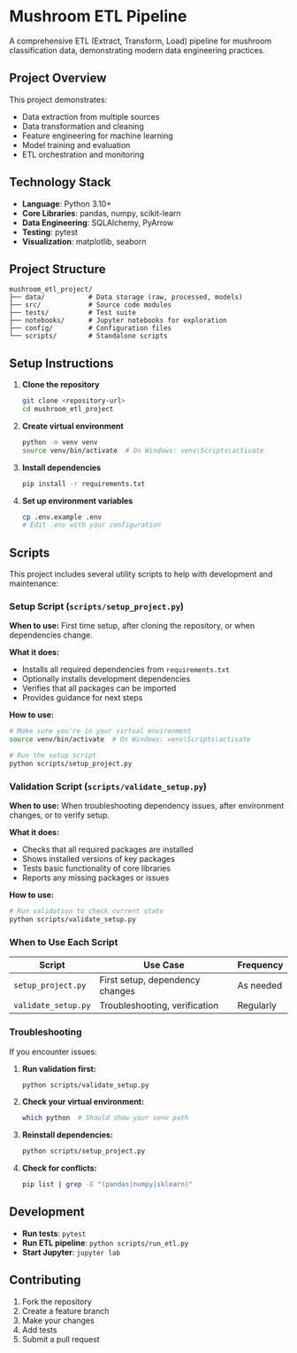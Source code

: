 # Mushroom ETL Pipeline

A comprehensive ETL (Extract, Transform, Load) pipeline for mushroom classification data, demonstrating modern data engineering practices.

## Project Overview

This project demonstrates:
- Data extraction from multiple sources
- Data transformation and cleaning
- Feature engineering for machine learning
- Model training and evaluation
- ETL orchestration and monitoring

## Technology Stack

- **Language**: Python 3.10+
- **Core Libraries**: pandas, numpy, scikit-learn
- **Data Engineering**: SQLAlchemy, PyArrow
- **Testing**: pytest
- **Visualization**: matplotlib, seaborn

## Project Structure

```
mushroom_etl_project/
├── data/           # Data storage (raw, processed, models)
├── src/            # Source code modules
├── tests/          # Test suite
├── notebooks/      # Jupyter notebooks for exploration
├── config/         # Configuration files
└── scripts/        # Standalone scripts
```

## Setup Instructions

1. **Clone the repository**
   ```bash
   git clone <repository-url>
   cd mushroom_etl_project
   ```

2. **Create virtual environment**
   ```bash
   python -m venv venv
   source venv/bin/activate  # On Windows: venv\Scripts\activate
   ```

3. **Install dependencies**
   ```bash
   pip install -r requirements.txt
   ```

4. **Set up environment variables**
   ```bash
   cp .env.example .env
   # Edit .env with your configuration
   ```

## Scripts

This project includes several utility scripts to help with development and maintenance:

### Setup Script (`scripts/setup_project.py`)
**When to use:** First time setup, after cloning the repository, or when dependencies change.

**What it does:**
- Installs all required dependencies from `requirements.txt`
- Optionally installs development dependencies
- Verifies that all packages can be imported
- Provides guidance for next steps

**How to use:**
```bash
# Make sure you're in your virtual environment
source venv/bin/activate  # On Windows: venv\Scripts\activate

# Run the setup script
python scripts/setup_project.py
```

### Validation Script (`scripts/validate_setup.py`)
**When to use:** When troubleshooting dependency issues, after environment changes, or to verify setup.

**What it does:**
- Checks that all required packages are installed
- Shows installed versions of key packages
- Tests basic functionality of core libraries
- Reports any missing packages or issues

**How to use:**
```bash
# Run validation to check current state
python scripts/validate_setup.py
```

### When to Use Each Script

| Script | Use Case | Frequency |
|--------|----------|-----------|
| `setup_project.py` | First setup, dependency changes | As needed |
| `validate_setup.py` | Troubleshooting, verification | Regularly |

### Troubleshooting

If you encounter issues:

1. **Run validation first:**
   ```bash
   python scripts/validate_setup.py
   ```

2. **Check your virtual environment:**
   ```bash
   which python  # Should show your venv path
   ```

3. **Reinstall dependencies:**
   ```bash
   python scripts/setup_project.py
   ```

4. **Check for conflicts:**
   ```bash
   pip list | grep -E "(pandas|numpy|sklearn)"
   ```

## Development

- **Run tests**: `pytest`
- **Run ETL pipeline**: `python scripts/run_etl.py`
- **Start Jupyter**: `jupyter lab`

## Contributing

1. Fork the repository
2. Create a feature branch
3. Make your changes
4. Add tests
5. Submit a pull request
